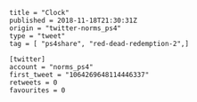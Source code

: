 ```
title = "Clock"
published = 2018-11-18T21:30:31Z
origin = "twitter-norms_ps4"
type = "tweet"
tag = [ "ps4share", "red-dead-redemption-2",]

[twitter]
account = "norms_ps4"
first_tweet = "1064269648114446337"
retweets = 0
favourites = 0
```

<p class='image'><img src='https://mnf.m17s.net/2018/11/18/DsULmmVWsAEwO_f.jpg' alt=''></p>

